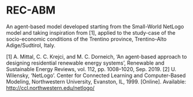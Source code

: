 # REC-ABM

An agent-based model developed starting from the Small-World NetLogo model and taking inspiration from [1], applied to the study-case of the socio-economic conditions of the Trentino province, Trentino-Alto Adige/Sudtirol, Italy.




[1] A. Mittal, C. C. Krejci, and M. C. Dorneich, ‘An agent-based approach to designing residential renewable energy systems’, Renewable and Sustainable Energy Reviews, vol. 112, pp. 1008–1020, Sep. 2019.
[2] U. Wilensky, ‘NetLogo’. Center for Connected Learning and Computer-Based Modeling, Northwestern University, Evanston, IL, 1999. [Online]. Available: http://ccl.northwestern.edu/netlogo/
